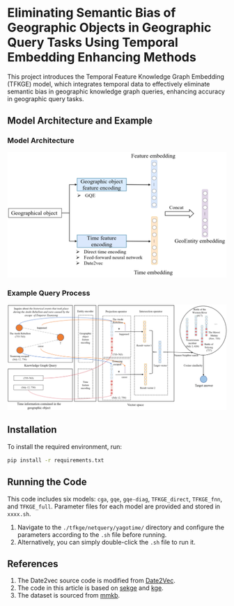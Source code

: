 
# Eliminating Semantic Bias of Geographic Objects in Geographic Query Tasks Using Temporal Embedding Enhancing Methods

This project introduces the Temporal Feature Knowledge Graph Embedding (TFKGE) model, which integrates temporal data to effectively eliminate semantic bias in geographic knowledge graph queries, enhancing accuracy in geographic query tasks.

## Model Architecture and Example

### Model Architecture

<img src="image/Model_Architecture.png" alt="Model Architecture"/>

### Example Query Process

<img src="image/Query_Process.png" alt="Query Process"/>

## Installation

To install the required environment, run:

```bash
pip install -r requirements.txt
```

## Running the Code

This code includes six models: `cga`, `gqe`, `gqe-diag`, `TFKGE_direct`, `TFKGE_fnn`, and `TFKGE_full`. Parameter files for each model are provided and stored in `xxxx.sh`.

1. Navigate to the `./tfkge/netquery/yagotime/` directory and configure the parameters according to the `.sh` file before running.
2. Alternatively, you can simply double-click the `.sh` file to run it.


## References

1. The Date2vec source code is modified from [Date2Vec](https://github.com/ojus1/Date2Vec).
2. The code in this article is based on [sekge](https://github.com/gengchenmai/se-kge) and [kge](https://github.com/williamleif/graphqembed).
3. The dataset is sourced from [mmkb](https://github.com/mniepert/mmkb).